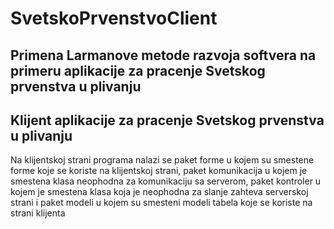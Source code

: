 # SvetskoPrvenstvoClient
## Primena Larmanove metode razvoja softvera na primeru aplikacije za pracenje Svetskog prvenstva u plivanju
## Klijent aplikacije za pracenje Svetskog prvenstva u plivanju
Na klijentskoj strani programa nalazi se paket forme u kojem su smestene forme koje se koriste na klijentskoj strani, paket komunikacija u kojem je smestena klasa neophodna 
za komunikaciju sa serverom, paket kontroler u kojem je smestena klasa koja je neophodna za slanje zahteva serverskoj strani i paket modeli u kojem su smesteni modeli tabela 
koje se koriste na strani klijenta
